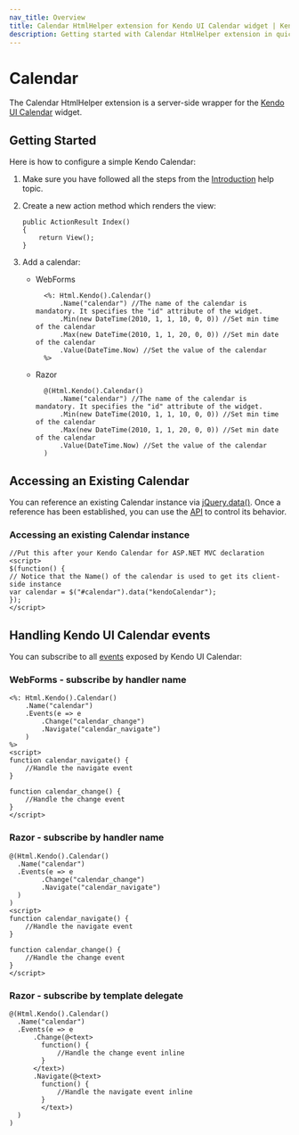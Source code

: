 ```yaml
---
nav_title: Overview
title: Calendar HtmlHelper extension for Kendo UI Calendar widget | Kendo UI documentation
description: Getting started with Calendar HtmlHelper extension in quick steps - configure Kendo UI Calendar widget and operate Kendo UI Calendar events.
---
```


# Calendar

The Calendar HtmlHelper extension is a server-side wrapper for the [Kendo UI Calendar](/api/web/calendar) widget.

## Getting Started

Here is how to configure a simple Kendo Calendar:

1.  Make sure you have followed all the steps from the [Introduction](/getting-started/using-kendo-with/aspnet-mvc/introduction) help topic.

2.  Create a new action method which renders the view:

        public ActionResult Index()
        {
            return View();
        }
3.  Add a calendar:
    - WebForms

            <%: Html.Kendo().Calendar()
                .Name("calendar") //The name of the calendar is mandatory. It specifies the "id" attribute of the widget.
                .Min(new DateTime(2010, 1, 1, 10, 0, 0)) //Set min time of the calendar
                .Max(new DateTime(2010, 1, 1, 20, 0, 0)) //Set min date of the calendar
                .Value(DateTime.Now) //Set the value of the calendar
            %>
    - Razor

            @(Html.Kendo().Calendar()
                .Name("calendar") //The name of the calendar is mandatory. It specifies the "id" attribute of the widget.
                .Min(new DateTime(2010, 1, 1, 10, 0, 0)) //Set min time of the calendar
                .Max(new DateTime(2010, 1, 1, 20, 0, 0)) //Set min date of the calendar
                .Value(DateTime.Now) //Set the value of the calendar
            )

## Accessing an Existing Calendar

You can reference an existing Calendar instance via [jQuery.data()](http://api.jquery.com/jQuery.data/).
Once a reference has been established, you can use the [API](/api/web/calendar#methods) to control its behavior.



### Accessing an existing Calendar instance

    //Put this after your Kendo Calendar for ASP.NET MVC declaration
    <script>
    $(function() {
    // Notice that the Name() of the calendar is used to get its client-side instance
    var calendar = $("#calendar").data("kendoCalendar");
    });
    </script>


## Handling Kendo UI Calendar events

You can subscribe to all [events](/api/web/calendar#events) exposed by Kendo UI Calendar:



### WebForms - subscribe by handler name

    <%: Html.Kendo().Calendar()
        .Name("calendar")
        .Events(e => e
            .Change("calendar_change")
            .Navigate("calendar_navigate")
        )
    %>
    <script>
    function calendar_navigate() {
        //Handle the navigate event
    }

    function calendar_change() {
        //Handle the change event
    }
    </script>


### Razor - subscribe by handler name

    @(Html.Kendo().Calendar()
      .Name("calendar")
      .Events(e => e
            .Change("calendar_change")
            .Navigate("calendar_navigate")
      )
    )
    <script>
    function calendar_navigate() {
        //Handle the navigate event
    }

    function calendar_change() {
        //Handle the change event
    }
    </script>


### Razor - subscribe by template delegate

    @(Html.Kendo().Calendar()
      .Name("calendar")
      .Events(e => e
          .Change(@<text>
            function() {
                //Handle the change event inline
            }
          </text>)
          .Navigate(@<text>
            function() {
                //Handle the navigate event inline
            }
            </text>)
      )
    )

